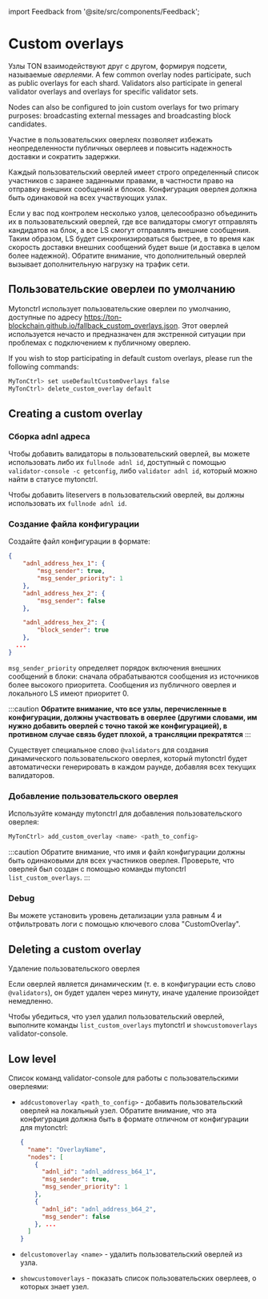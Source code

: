 import Feedback from '@site/src/components/Feedback';

# Custom overlays

Узлы TON взаимодействуют друг с другом, формируя подсети, называемые _оверлеями_. A few common overlay nodes participate, such as public overlays for each shard. Validators also participate in general validator overlays and overlays for specific validator sets.

Nodes can also be configured to join custom overlays for two primary purposes: broadcasting external messages and broadcasting block candidates.

Участие в пользовательских оверлеях позволяет избежать неопределенности публичных оверлеев и повысить надежность доставки и сократить задержки.

Каждый пользовательский оверлей имеет строго определенный список участников с заранее заданными правами, в частности право на отправку внешних сообщений и блоков. Конфигурация оверлея должна быть одинаковой на всех участвующих узлах.

Если у вас под контролем несколько узлов, целесообразно объединить их в пользовательский оверлей, где все валидаторы смогут отправлять кандидатов на блок, а все LS смогут отправлять внешние сообщения. Таким образом, LS будет синхронизироваться быстрее, в то время как скорость доставки внешних сообщений будет выше (и доставка в целом более надежной). Обратите внимание, что дополнительный оверлей вызывает дополнительную нагрузку на трафик сети.

## Пользовательские оверлеи по умолчанию

Mytonctrl использует пользовательские оверлеи по умолчанию, доступные по адресу https://ton-blockchain.github.io/fallback_custom_overlays.json. Этот оверлей используется нечасто и предназначен для экстренной ситуации при проблемах с подключением к публичному оверлею.

If you wish to stop participating in default custom overlays, please run the following commands:

```bash
MyTonCtrl> set useDefaultCustomOverlays false
MyTonCtrl> delete_custom_overlay default
```

## Creating a custom overlay

### Сборка adnl адреса

Чтобы добавить валидаторы в пользовательский оверлей, вы можете использовать либо их `fullnode adnl id`, доступный с помощью `validator-console -c getconfig`, либо `validator adnl id`, который можно найти в статусе mytonctrl.

Чтобы добавить liteservers в пользовательский оверлей, вы должны использовать их `fullnode adnl id`.

### Создание файла конфигурации

Создайте файл конфигурации в формате:

```json
{
    "adnl_address_hex_1": {
        "msg_sender": true,
        "msg_sender_priority": 1
    },
    "adnl_address_hex_2": {
        "msg_sender": false
    },

    "adnl_address_hex_2": {
        "block_sender": true
    },
  ...
}
```

`msg_sender_priority` определяет порядок включения внешних сообщений в блоки: сначала обрабатываются сообщения из источников более высокого приоритета. Сообщения из публичного оверлея и локального LS имеют приоритет 0.

:::caution
**Обратите внимание, что все узлы, перечисленные в конфигурации, должны участвовать в оверлее (другими словами, им нужно добавить оверлей с точно такой же конфигурацией), в противном случае связь будет плохой, а трансляции прекратятся**
:::

Существует специальное слово `@validators` для создания динамического пользовательского оверлея, который mytonctrl будет автоматически генерировать в каждом раунде, добавляя всех текущих валидаторов.

### Добавление пользовательского оверлея

Используйте команду mytonctrl для добавления пользовательского оверлея:

```bash
MyTonCtrl> add_custom_overlay <name> <path_to_config>
```

:::caution
Обратите внимание, что имя и файл конфигурации должны быть одинаковыми для всех участников оверлея. Проверьте, что оверлей был создан с помощью команды mytonctrl `list_custom_overlays`.
:::

### Debug

Вы можете установить уровень детализации узла равным 4 и отфильтровать логи с помощью ключевого слова "CustomOverlay".

## Deleting a custom overlay

Удаление пользовательского оверлея

Если оверлей является динамическим (т. е. в конфигурации есть слово `@validators`), он будет удален через минуту, иначе удаление произойдет немедленно.

Чтобы убедиться, что узел удалил пользовательский оверлей, выполните команды `list_custom_overlays` mytonctrl и `showcustomoverlays` validator-console.

## Low level

Список команд validator-console для работы с пользовательскими оверлеями:

- `addcustomoverlay <path_to_config>` - добавить пользовательский оверлей на локальный узел. Обратите внимание, что эта конфигурация должна быть в формате отличном от конфигурации для mytonctrl:

    ```json
    {
      "name": "OverlayName",
      "nodes": [
        {
          "adnl_id": "adnl_address_b64_1",
          "msg_sender": true,
          "msg_sender_priority": 1
        },
        {
          "adnl_id": "adnl_address_b64_2",
          "msg_sender": false
        }, ...
      ]
    }
    ```

- `delcustomoverlay <name>` - удалить пользовательский оверлей из узла.

- `showcustomoverlays` - показать список пользовательских оверлеев, о которых знает узел.

<Feedback />

